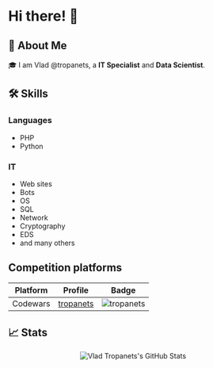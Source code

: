 # Hi there! 👋

## 🚀 About Me

🎓 I am Vlad @tropanets, a **IT Specialist** and **Data Scientist**.

## 🛠️ Skills

### Languages

- PHP
- Python


### IT

- Web sites
- Bots
- OS
- SQL
- Network
- Cryptography
- EDS
- and many others

## Competition platforms

| Platform      | Profile       | Badge|
| ------------- |:-------------:|:-------------:|
| Codewars      |[tropanets](https://www.codewars.com/users/tropanets)|![tropanets](https://www.codewars.com/users/tropanets/badges/micro)|

## 📈 Stats

<div align="center">
<img src="https://github-readme-stats.vercel.app/api?username=tropanets&show_icons=true&hide_border=true" alt="Vlad Tropanets's GitHub Stats">
</div>

